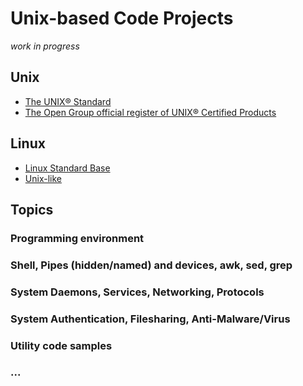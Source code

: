 # Unix-based Code Projects
<i>work in progress</i>

## Unix
* [The UNIX® Standard](https://www.opengroup.org/membership/forums/platform/unix)
* [The Open Group official register of UNIX&reg; Certified Products](https://www.opengroup.org/openbrand/register/)
## Linux
* [Linux Standard Base](https://refspecs.linuxfoundation.org/lsb.shtml)
* [Unix-like](https://en.wikipedia.org/wiki/Unix-like)

## Topics
### Programming environment
### Shell, Pipes (hidden/named) and devices, awk, sed, grep
### System Daemons, Services, Networking, Protocols
### System Authentication, Filesharing, Anti-Malware/Virus
### Utility code samples
### ...
